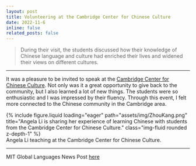```yaml
---
layout: post
title: Volunteering at the Cambridge Center for Chinese Culture
date: 2022-11-6
inline: false
related_posts: false
---
```


> During their visit, the students discussed how their knowledge of Chinese language and culture had enriched their lives and widened their views on different cultures.
> 
---

It was a pleasure to be invited to speak at the <a href="https://www.bostoncccc.org">Cambridge Center for Chinese Culture</a>. Not only was it a great opportunity to give back to the community, but I also learned a lot of new things. The students were so enthusiastic and I was impressed by their fluency. Through this event, I felt more connected to the Chinese community in the Cambridge area. 

<div class="row">
    <div class="col-sm mt-3 mt-md-0">
        {% include figure.liquid loading="eager" path="assets/img/ZhouKang.png" title="Angela Li is sharing her experience of learning Chinese with students from the Cambridge Center for Chinese Culture." class="img-fluid rounded z-depth-1" %}
    </div>
</div>
<div class="caption">
    Angela Li teaching at the Cambridge Center for Chinese Culture.
</div>

---
MIT Global Languages News Post <a href="https://languages.mit.edu/fall-2022-news-highlights/#:~:text=Kang%20Zhou%E2%80%99s%20student%2C%20Angela%20Li%2C%20is%20sharing%20her%20experience%20of%20learning%20Chinese%20with%20students%20from%20the%20Cambridge%20Center%20for%20Chinese%20Culture.">here</a>